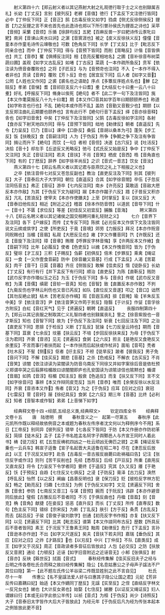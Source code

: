 <!-- { "loadSidebar": true } -->
　　射义第四十六【郑云射义者以其记燕射大射之礼观徳行取于士之义也别録属吉礼】长幼【丁丈反】言别【彼列反】老稺【音值】徳行【下孟反下文注徳行皆同】必中【丁仲反下同】正【音正】鹄【古毒反徐又如字】驺虞【侧尤反徐侧侯反】貍首【力之反貍之言不来也首先也此逸诗也郑以下所引曽孙侯氏为貍首之诗也】采苹【音频】采蘩【音烦】乐循【徐辞均反】五豝【百麻反兽一岁曰豝诗传云豕牝曰豝】南涧【音谏山夹水曰涧】之濵【音賔涯也】被之【皮义反徐扶义反】僮僮【音童本亦作童毛诗传云竦敬也】可数【色角反下同】长学【丁丈反】比于【毗志反下同亲合也】而中【丁仲反下同】得与【音预下皆同】而削【胥略反】计偕【音皆俱也】共工【音恭】矍【俱缚反注同】相【息亮反矍相地名】之圃【音补徐音布树菜蔬曰圃】盖观【如字又古乱反】如堵【丁古反】菜蔬【一本作疏所鱼反】贲军【依注读为偾音奋覆败也】之将【子匠反】与为【音预竒也注同】不入【一本作不得入者非也】贲读【音奔】覆败【芳卜反】竒也【居宜反下同】后人者【如字又音】公罔【人姓也又作冈】之裘【裘名也之语助】序点【多簟反序姓点名也】觯【之豉反】孝弟【音悌】耆【音祁巨支反六十曰耆】耊【大结反七十曰耊一云八十曰耊】好礼【呼报反下同】脩身以俟死【絶句】者不【此二字一句下及注皆同】旄【本又作耄莫报反八十九十曰耄】期【本又作□音其如字百年曰期颐颐养也】称道【如字称言也行也】不乱【絶句本或作而不乱】盖防【音勤又音觐少也】期颐【以支反郑注曲礼云期要也颐养也】言有此行不【絶句行音下孟反】绎【音亦徐音释】舎也【如字旧音舍】中矣【丁仲反下及注皆同】父鹄【古毒反徐如字注同】各射【食亦反下射天地四方同】得与【音预下皆同】绌地【勑律反】朝者【直遥反】先令【力呈反】巳乃【音以】课中【口卧反】桑弧【音胡以桑本为弓】蓬矢【步工反】饭【扶晚反】食【音嗣注同】人为【于伪反】所争【争鬭之争下及注有争皆同】揖让而升下【絶句】而饮【一句】者袒【音但】决遂【古穴反】说【吐活反】决拾【音十】却左手【丘逆反又羌略反】弛弓【式氏反又始是反】争中【丁仲反下文注同】失正【音征注同】若夫【音扶】不肖【音笑】栖皮【音西】梏【音角直也下同】有的【丁厯反】辞养【如字徐羊尚反】之识【音式一音志】饮女【音汝】
　　燕义第四十七【郑云名燕义者以其记君与臣燕饮之礼上下相报之义也】
　　之卒【依注音倅七对反又苍忽反副也】教治【直吏反注及下同】别其【彼列反】大子【音泰后大子大学同】朝位【直遥反】合其【如字徐音閤】卒伍【子忽反注同伍音五】弗正【音征】游卒【七内反注同】南乡【许亮反】莫敢适【音敌大厯反本亦作敌】为其【于伪反下文为疑同】踧【本亦作蹴子六反】踖【子昔反又积亦反】亢礼【苦浪反】使宰夫【本亦作使膳夫】上至【时掌反】复以【扶又反】大【音泰旧他佐反】相近【附近之近】稽首【徐本作防音啓】以道民【音导下同】什一【音十】不匮【求位反】等差【初佳反又初宜反】脯醢【音海】
　　聘义第四十八【郑云名聘义者以其记诸侯之国交相聘问重礼轻财之义】
　　七介【音界下及注同】各下【户嫁反】而传【丈专反下同】陈摈【必刃反本又作傧下文及注皆同说文云摈或傧字】之使【所吏反】于竟【音境】郊劳【力报反】拜况【本亦作贶音同贶赐也】当楣【音眉】私觌【大厯反见也】雍【字又作饔音同】饩【许既反】还圭【音旋下及注同】璋【音章】贿赠【呼罪反字林音悔】享【许两反本又作飨】食【音嗣下同】比年【必履反】使者【色吏反】以媿【本又作愧音同】皆为【于伪反】璧琮【才工反】三积【子赐反】刍薪【初俱反】倍禾【步罪反】乘禽【绳证反】一食【一又作壹食音嗣】防中【徐音畿又音基】行成【下孟反】人渴【苦葛反】肉干【音干】日莫【音暮】齐庄【侧皆反】敢解【佳卖反】惰【徒卧反】长幼【丁丈反】有行有行【并下孟反下有行同】顺治【直吏反】为陈【直靳反】贱防【武巾反字亦作瑉似玉之石】为玉【于伪反下同】多与【音余】作珉【武巾反又音枚】为濡【音儒】缜密【音轸一音真】知也【音智】致【直置反本亦作致】不刿【九衞反伤也字林云利伤也又音已芮反】如队【直位反又音遂】叩之【音口】诎然【其勿反絶止貌】枯木【苦老反亦作槁】瑕【音遐玉病】揜【音掩】瑜【羊朱反玉中美】孚【依注音浮】尹【依注音笋又作筠于贫反】隐翳【于计反】作姇【音孚徐方附反】白虹【音红天气】见于【贤遍反】朝聘【直遥反】
　　丧服四制第四十九【郑云以其记丧服之制取其仁义礼智四者也别録属丧礼】訾之【徐音紫毁也一音才斯反】知也【音智下同】故为【于伪反下及注同】斩衰【七回反注及下同】之治【直吏反下同】恩揜【于检反】义断【丁乱反】犹操【七刀反皇云持也】期而【音基下同】苴衰【七余反】坟墓【扶云反】不培【步回反徐扶来反】为母【于伪反下注为君同】齐衰【音咨】见无【贤遍反】食粥【之六反】担主【是艳反又食艳反又余壍反】不言而事行者扶而起【一本作扶而后起扶或作杖非】面垢【音苟】秃者【吐木反】不髽【侧反】伛者【纡主反】不袒【徒旱反】跛者【彼我反】男子免【音问下同】不解【佳买反】期悲【音基】之杀【色戒反】不解衣【古买反】不肖【音笑】谅闇【依注谅读为梁闇读为防音乌南反下同徐又并如字案徐后音是依杜预义郑谓卒哭之后翦屏柱楣故曰谅闇闇即庐也孔安国读为谅隂谅信也隂黙也】楯谓【音眉】如鹑【音淳】柱楣【知主反】殷衰【色追反】而复【扶又反下同】言不文【如字徐音问】事辨【本又作辩同皮苋反】当共【音恭】唯而【余癸反徐以水反注同】齐衰【音咨本又作】侑者【音又】为之【于伪反】应耳【应对之应】衰冠【七雷反】菅【音奸】屦【徐纪具反】食粥【之六反】期三年【音基】比终【必利反】知者【音智本或作智】弟弟【上音悌下如字】

　　经典释文卷十四
<经部,五经总义类,经典释文>
　　钦定四库全书
　　经典释文卷十五
　　唐　陆徳明　撰
　　春秋音义之一　起第一尽第五
　　春秋序【此元凯所作既以释经故依例音之本或题为春秋左传序者沈文何以为释例序今不用】系日【工帝反】别同异【彼列反】错举【七各反下皆同】于防【本又作册亦作防初革反】简牍【徒木反】孟子【孟子书名姓孟名轲字子舆鄹邑人与齐宣王同时人着此书】梼【徒刀反】杌【五忽反梼杌四凶之一杜云顽凶无俦匹之貌】之乘【绳证反车乗也一云兵车】韩宣子适鲁【宣子名起晋大夫适鲁在昭二年】尽在【津忍反后放此】以王【于况反又如字】赴告【古毒反一音古报反崩薨曰赴祸福曰告】记注【张住反字或作注】则刊【苦干反削也】先经【悉荐反】后经【戸豆反】所重【直用反又直龙反】将令【力呈反下令学者同】要终【于遥反】究其【久又反】餍【于艳反】饫【于预反】自趋【七住反又七俱反】之浸【子防反】膏泽【古刀反】涣然【呼乱反】怡然【以之反】阐幽【昌善反明也】襃【保刀反】贬【彼检反字林方犯反】畅之【勑亮反】归趣【七住反】为例【于伪反又如字】文见【贤遍反下同】舍族【音舍】参防【七南反又音三】与谋【音预】婉而【于阮反】讳辟【本亦作避音同后放此】璧假【古雅反后不音者同】不污【于俱反曲也】丹楹【音盈】刻【音克】桷【音角】献捷【在妾反】惩恶【直升反】而长【丁丈反】所传【直専反】数句【色主反下同】错综【宗宋反】为断【丁乱反】肤引【方于反】条贯【古乱反】而去【起吕反】子骏【音俊子骏刘歆字】创通【初亮反字书作剏】亦复【扶又反下同】以见【贤遍反下同】比其【毗志反】谱第【本又作諩同布古反】歴数【所具反后不音者皆同】素王【于况反下王鲁素王同】黜周【勑律反】危行【下孟反】言孙【音逊本亦作逊】不出【如字又尺遂反】矣夫【音扶下若夫同】嘉瑞【垂伪反】其应【应对之应】之祚【才路反】也【以刃反】中兴【丁仲反】不队【直类反】成王【如字又于况反】周正【音政读者多音征后皆放此】人包【必交反】之防【扶放反又音房】通论【力顿反】近诬【如字旧音附近之近诬音无】小邾【张俱反】射【音亦】反袂【緜世反】拭面【音式】
　　春秋经传集解【佳买反旧夫子之经与丘明之传各卷杜氏合而释之故曰经传集解】隐公【名息姑惠公之子母声子諡法不尸其位曰隐】第一【此不题左氏传公羊谷梁二传既显姓别之此不言自见】
　　杜氏　尽十一年
　　传惠公【名不皇諡法爱人好与曰惠其子隐公让国之君】元妃【芳非反传曰嘉耦曰妃】始适【本又作嫡同丁歴反】无諡【实至反】之侄【直结反字林文一反兄女也】娣也【大计反女弟也】始娶【七住反】娣媵【以证反又绳证反】妇人谓嫁曰归【本或无曰字此依公羊传】以祯【音贞】为桓【于伪反】尚少【诗照反】大子【音泰旧太字皆作大后大子皆放此】为经元年【于伪反后凡为经为传张本起本之例皆放此更不音】
